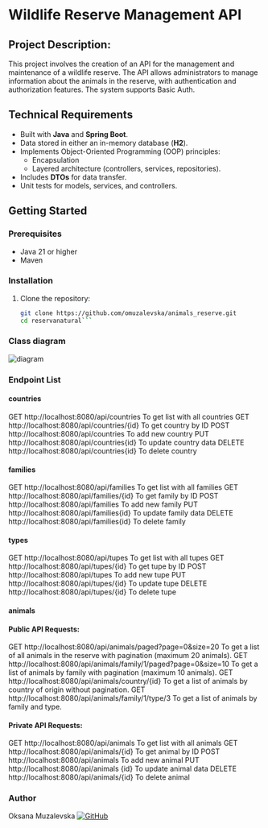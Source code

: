 # Wildlife Reserve Management API

## Project Description:
This project involves the creation of an API for the management and maintenance of a wildlife reserve. The API allows administrators to manage information about the animals in the reserve, with authentication and authorization features. The system supports Basic Auth.

## Technical Requirements
- Built with **Java** and **Spring Boot**.
- Data stored in either an in-memory database (**H2**).
- Implements Object-Oriented Programming (OOP) principles:
  - Encapsulation
  - Layered architecture (controllers, services, repositories).
- Includes **DTOs** for data transfer.
- Unit tests for models, services, and controllers.

## Getting Started
### Prerequisites
- Java 21 or higher
- Maven

### Installation
1. Clone the repository:
   ```bash
   git clone https://github.com/omuzalevska/animals_reserve.git
   cd reservanatural```

### Class diagram
![diagram](/src/main/java/dev/muzalevska/reservanatural/images/diagClasses.png)

### Endpoint List

#### countries
GET http://localhost:8080/api/countries To get list with all countries
GET http://localhost:8080/api/countries/{id} To get country by ID
POST http://localhost:8080/api/countries To add new country
PUT http://localhost:8080/api/countries{id} To update country data
DELETE http://localhost:8080/api/countries{id} To delete country

#### families
GET http://localhost:8080/api/families To get list with all families
GET http://localhost:8080/api/families/{id} To get family by ID
POST http://localhost:8080/api/families To add new family
PUT http://localhost:8080/api/families{id} To update family data
DELETE http://localhost:8080/api/families{id} To delete family

#### types
GET http://localhost:8080/api/tupes To get list with all tupes
GET http://localhost:8080/api/tupes/{id} To get tupe by ID
POST http://localhost:8080/api/tupes To add new tupe
PUT http://localhost:8080/api/tupes/{id} To update tupe 
DELETE http://localhost:8080/api/tupes/{id} To delete tupe

#### animals

#### Public API Requests:
GET http://localhost:8080/api/animals/paged?page=0&size=20
    To get a list of all animals in the reserve with pagination (maximum 20 animals). 
GET http://localhost:8080/api/animals/family/1/paged?page=0&size=10
    To get a list of animals by family with pagination (maximum 10 animals). 
GET http://localhost:8080/api/animals/country/{id}
    To get a list of animals by country of origin without pagination.
GET http://localhost:8080/api/animals/family/1/type/3
    To get a list of animals by family and type.
    
#### Private API Requests:
GET http://localhost:8080/api/animals To get list with all animals
GET http://localhost:8080/api/animals/{id} To get animal by ID
POST http://localhost:8080/api/animals To add new animal
PUT http://localhost:8080/api/animals {id} To update animal data
DELETE http://localhost:8080/api/animals/{id} To delete animal

### Author
Oksana Muzalevska
[![GitHub](https://img.shields.io/badge/-GitHub-333?style=for-the-badge&logo=GitHub&logoColor=fff)](https://github.com/omuzalevska)